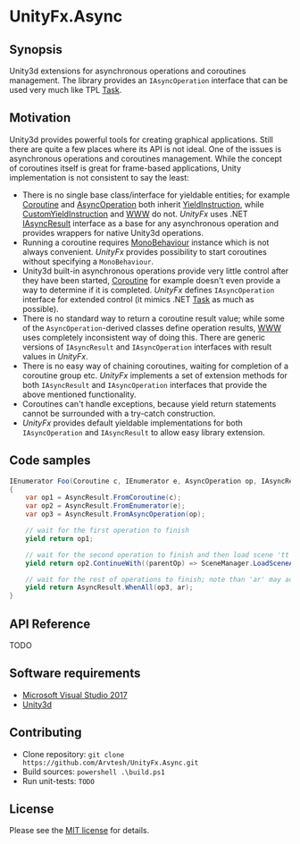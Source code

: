 # UnityFx.Async

## Synopsis

Unity3d extensions for asynchronous operations and coroutines management. The library provides an `IAsyncOperation` interface that can be used very much like TPL [Task](https://msdn.microsoft.com/ru-ru/library/system.threading.tasks.task(v=vs.110).aspx).

## Motivation

Unity3d provides powerful tools for creating graphical applications. Still there are quite a few places where its API is not ideal. One of the issues is asynchronous operations and coroutines management. While the concept of coroutines itself is great for frame-based applications, Unity implementation is not consistent to say the least:
- There is no single base class/interface for yieldable entities; for example [Coroutine](https://docs.unity3d.com/ScriptReference/Coroutine.html) and [AsyncOperation](https://docs.unity3d.com/ScriptReference/AsyncOperation.html) both inherit [YieldInstruction](https://docs.unity3d.com/ScriptReference/YieldInstruction.html), while [CustomYieldInstruction](https://docs.unity3d.com/ScriptReference/CustomYieldInstruction.html) and [WWW](https://docs.unity3d.com/ScriptReference/WWW.html) do not. *UnityFx* uses .NET [IAsyncResult](https://msdn.microsoft.com/en-us/library/system.iasyncresult(v=vs.110).aspx) interface as a base for any asynchronous operation and provides wrappers for native Unity3d operations.
- Running a coroutine requires [MonoBehaviour](https://docs.unity3d.com/ScriptReference/MonoBehaviour.html) instance which is not always convenient. *UnityFx* provides possibility to start coroutines without specifying a `MonoBehaviour`.
- Unity3d built-in asynchronous operations provide very little control after they have been started, [Coroutine](https://docs.unity3d.com/ScriptReference/Coroutine.html) for example doesn't even provide a way to determine if it is completed. *UnityFx* defines `IAsyncOperation` interface for extended control (it mimics .NET [Task](https://msdn.microsoft.com/ru-ru/library/system.threading.tasks.task(v=vs.110).aspx) as much as possible).
- There is no standard way to return a coroutine result value; while some of the `AsyncOperation`-derived classes define operation results, [WWW](https://docs.unity3d.com/ScriptReference/WWW.html) uses completely inconsistent way of doing this. There are generic versions of `IAsyncResult` and `IAsyncOperation` interfaces with result values in *UnityFx*.
- There is no easy way of chaining coroutines, waiting for completion of a coroutine group etc. *UnityFx* implements a set of extension methods for both `IAsyncResult` and `IAsyncOperation` interfaces that provide the above mentioned functionality.
- Coroutines can't handle exceptions, because yield return statements cannot be surrounded with a try-catch construction.
- *UnityFx* provides default yieldable implementations for both `IAsyncOperation` and `IAsyncResult` to allow easy library extension.

## Code samples

```csharp
IEnumerator Foo(Coroutine c, IEnumerator e, AsyncOperation op, IAsyncResult ar)
{
	var op1 = AsyncResult.FromCoroutine(c);
	var op2 = AsyncResult.FromEnumerator(e);
	var op3 = AsyncResult.FromAsyncOperation(op);

	// wait for the first operation to finish
	yield return op1;

	// wait for the second operation to finish and then load scene 'tt'
	yield return op2.ContinueWith((parentOp) => SceneManager.LoadSceneAsync("TestScene"));

	// wait for the rest of operations to finish; note than 'ar' may actually represent a coroutine or .NET asynchronous operation
	yield return AsyncResult.WhenAll(op3, ar);
}
```

## API Reference

TODO

## Software requirements

- [Microsoft Visual Studio 2017](https://www.visualstudio.com/vs/community/)
- [Unity3d](https://store.unity.com/)

## Contributing

- Clone repository: `git clone https://github.com/Arvtesh/UnityFx.Async.git`
- Build sources: `powershell .\build.ps1`
- Run unit-tests: `TODO`

## License

Please see the [MIT license](LICENSE.md) for details.